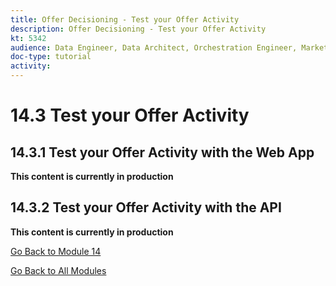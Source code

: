 ```yaml
---
title: Offer Decisioning - Test your Offer Activity
description: Offer Decisioning - Test your Offer Activity
kt: 5342
audience: Data Engineer, Data Architect, Orchestration Engineer, Marketer
doc-type: tutorial
activity: 
---
```



# 14.3 Test your Offer Activity

## 14.3.1 Test your Offer Activity with the Web App

**This content is currently in production**

## 14.3.2 Test your Offer Activity with the API

**This content is currently in production**

[Go Back to Module 14](./offer-decisioning.md)

[Go Back to All Modules](./../../overview.md)